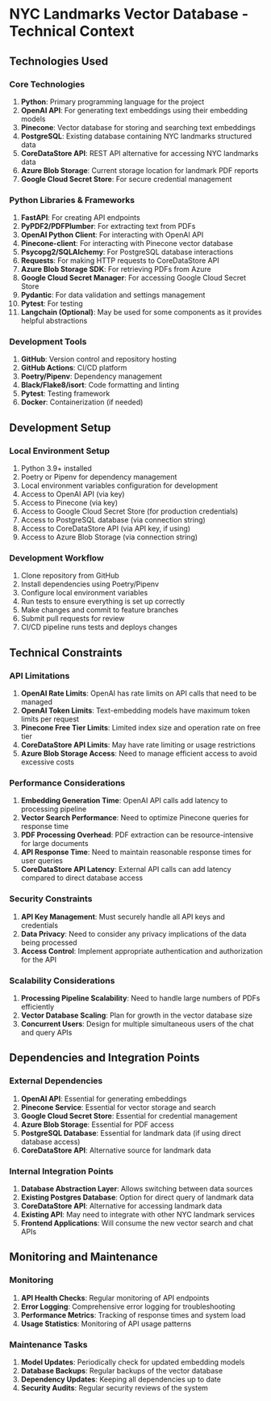# NYC Landmarks Vector Database - Technical Context

## Technologies Used

### Core Technologies
1. **Python**: Primary programming language for the project
2. **OpenAI API**: For generating text embeddings using their embedding models
3. **Pinecone**: Vector database for storing and searching text embeddings
4. **PostgreSQL**: Existing database containing NYC landmarks structured data
5. **CoreDataStore API**: REST API alternative for accessing NYC landmarks data
6. **Azure Blob Storage**: Current storage location for landmark PDF reports
7. **Google Cloud Secret Store**: For secure credential management

### Python Libraries & Frameworks
1. **FastAPI**: For creating API endpoints
2. **PyPDF2/PDFPlumber**: For extracting text from PDFs
3. **OpenAI Python Client**: For interacting with OpenAI API
4. **Pinecone-client**: For interacting with Pinecone vector database
5. **Psycopg2/SQLAlchemy**: For PostgreSQL database interactions
6. **Requests**: For making HTTP requests to CoreDataStore API
7. **Azure Blob Storage SDK**: For retrieving PDFs from Azure
8. **Google Cloud Secret Manager**: For accessing Google Cloud Secret Store
9. **Pydantic**: For data validation and settings management
10. **Pytest**: For testing
11. **Langchain (Optional)**: May be used for some components as it provides helpful abstractions

### Development Tools
1. **GitHub**: Version control and repository hosting
2. **GitHub Actions**: CI/CD platform
3. **Poetry/Pipenv**: Dependency management
4. **Black/Flake8/isort**: Code formatting and linting
5. **Pytest**: Testing framework
6. **Docker**: Containerization (if needed)

## Development Setup

### Local Environment Setup
1. Python 3.9+ installed
2. Poetry or Pipenv for dependency management
3. Local environment variables configuration for development
4. Access to OpenAI API (via key)
5. Access to Pinecone (via key)
6. Access to Google Cloud Secret Store (for production credentials)
7. Access to PostgreSQL database (via connection string)
8. Access to CoreDataStore API (via API key, if using)
9. Access to Azure Blob Storage (via connection string)

### Development Workflow
1. Clone repository from GitHub
2. Install dependencies using Poetry/Pipenv
3. Configure local environment variables
4. Run tests to ensure everything is set up correctly
5. Make changes and commit to feature branches
6. Submit pull requests for review
7. CI/CD pipeline runs tests and deploys changes

## Technical Constraints

### API Limitations
1. **OpenAI Rate Limits**: OpenAI has rate limits on API calls that need to be managed
2. **OpenAI Token Limits**: Text-embedding models have maximum token limits per request
3. **Pinecone Free Tier Limits**: Limited index size and operation rate on free tier
4. **CoreDataStore API Limits**: May have rate limiting or usage restrictions
5. **Azure Blob Storage Access**: Need to manage efficient access to avoid excessive costs

### Performance Considerations
1. **Embedding Generation Time**: OpenAI API calls add latency to processing pipeline
2. **Vector Search Performance**: Need to optimize Pinecone queries for response time
3. **PDF Processing Overhead**: PDF extraction can be resource-intensive for large documents
4. **API Response Time**: Need to maintain reasonable response times for user queries
5. **CoreDataStore API Latency**: External API calls can add latency compared to direct database access

### Security Constraints
1. **API Key Management**: Must securely handle all API keys and credentials
2. **Data Privacy**: Need to consider any privacy implications of the data being processed
3. **Access Control**: Implement appropriate authentication and authorization for the API

### Scalability Considerations
1. **Processing Pipeline Scalability**: Need to handle large numbers of PDFs efficiently
2. **Vector Database Scaling**: Plan for growth in the vector database size
3. **Concurrent Users**: Design for multiple simultaneous users of the chat and query APIs

## Dependencies and Integration Points

### External Dependencies
1. **OpenAI API**: Essential for generating embeddings
2. **Pinecone Service**: Essential for vector storage and search
3. **Google Cloud Secret Store**: Essential for credential management
4. **Azure Blob Storage**: Essential for PDF access
5. **PostgreSQL Database**: Essential for landmark data (if using direct database access)
6. **CoreDataStore API**: Alternative source for landmark data

### Internal Integration Points
1. **Database Abstraction Layer**: Allows switching between data sources
2. **Existing Postgres Database**: Option for direct query of landmark data
3. **CoreDataStore API**: Alternative for accessing landmark data
4. **Existing API**: May need to integrate with other NYC landmark services
5. **Frontend Applications**: Will consume the new vector search and chat APIs

## Monitoring and Maintenance

### Monitoring
1. **API Health Checks**: Regular monitoring of API endpoints
2. **Error Logging**: Comprehensive error logging for troubleshooting
3. **Performance Metrics**: Tracking of response times and system load
4. **Usage Statistics**: Monitoring of API usage patterns

### Maintenance Tasks
1. **Model Updates**: Periodically check for updated embedding models
2. **Database Backups**: Regular backups of the vector database
3. **Dependency Updates**: Keeping all dependencies up to date
4. **Security Audits**: Regular security reviews of the system
